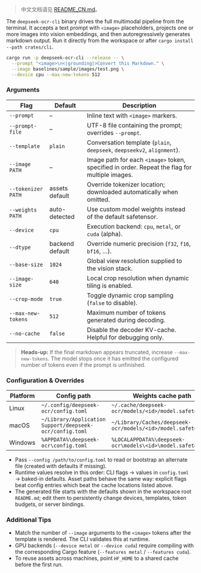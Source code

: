 > 中文文档请见 [README_CN.md](README_CN.md)。

The `deepseek-ocr-cli` binary drives the full multimodal pipeline from the terminal. It accepts a text prompt with `<image>` placeholders, projects one or more images into vision embeddings, and then autoregressively generates markdown output. Run it directly from the workspace or after `cargo install --path crates/cli`.

```bash
cargo run -p deepseek-ocr-cli --release -- \
  --prompt "<image>\n<|grounding|>Convert this Markdown." \
  --image baselines/sample/images/test.png \
  --device cpu --max-new-tokens 512
```

### Arguments

| Flag | Default | Description |
| --- | --- | --- |
| `--prompt` | – | Inline text with `<image>` markers. |
| `--prompt-file` | – | UTF-8 file containing the prompt; overrides `--prompt`. |
| `--template` | `plain` | Conversation template (`plain`, `deepseek`, `deepseekv2`, `alignment`). |
| `--image PATH` | – | Image path for each `<image>` token, specified in order. Repeat the flag for multiple images. |
| `--tokenizer PATH` | assets default | Override tokenizer location; downloaded automatically when omitted. |
| `--weights PATH` | auto-detected | Use custom model weights instead of the default safetensor. |
| `--device` | `cpu` | Execution backend: `cpu`, `metal`, or `cuda` (alpha). |
| `--dtype` | backend default | Override numeric precision (`f32`, `f16`, `bf16`, …). |
| `--base-size` | `1024` | Global view resolution supplied to the vision stack. |
| `--image-size` | `640` | Local crop resolution when dynamic tiling is enabled. |
| `--crop-mode` | `true` | Toggle dynamic crop sampling (`false` to disable). |
| `--max-new-tokens` | `512` | Maximum number of tokens generated during decoding. |
| `--no-cache` | `false` | Disable the decoder KV-cache. Helpful for debugging only. |

> **Heads-up:** If the final markdown appears truncated, increase `--max-new-tokens`. The model stops once it has emitted the configured number of tokens even if the prompt is unfinished.

### Configuration & Overrides
| Platform | Config path | Weights cache path |
| --- | --- | --- |
| Linux | `~/.config/deepseek-ocr/config.toml` | `~/.cache/deepseek-ocr/models/<id>/model.safetensors` |
| macOS | `~/Library/Application Support/deepseek-ocr/config.toml` | `~/Library/Caches/deepseek-ocr/models/<id>/model.safetensors` |
| Windows | `%APPDATA%\deepseek-ocr\config.toml` | `%LOCALAPPDATA%\deepseek-ocr\models\<id>\model.safetensors` |

- Pass `--config /path/to/config.toml` to read or bootstrap an alternate file (created with defaults if missing).
- Runtime values resolve in this order: CLI flags → values in `config.toml` → baked-in defaults. Asset paths behave the same way: explicit flags beat config entries which beat the cache locations listed above.
- The generated file starts with the defaults shown in the workspace root `README.md`; edit them to persistently change devices, templates, token budgets, or server bindings.

### Additional Tips

- Match the number of `--image` arguments to the `<image>` tokens after the template is rendered. The CLI validates this at runtime.
- GPU backends (`--device metal` or `--device cuda`) require compiling with the corresponding Cargo feature (`--features metal` / `--features cuda`).
- To reuse assets across machines, point `HF_HOME` to a shared cache before the first run.
